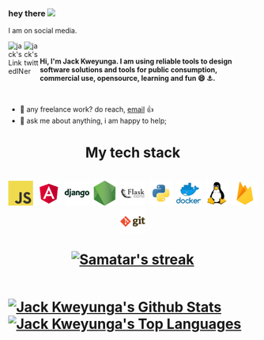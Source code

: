 ### hey there <img src="https://media.giphy.com/media/hvRJCLFzcasrR4ia7z/giphy.gif" width="25px">

I am on social media.

<a href="https://tz.linkedin.com/in/jack-k-b7354017a?trk=profile-badge/">
  <img align="left" alt="jack's LinkedIN" width="32px" src="https://raw.githubusercontent.com/peterthehan/peterthehan/master/assets/linkedin.svg" />
</a>

<a href="https://twitter.com/jackkweyunga">
  <img align="left" alt="jack's twitter" width="32px" src="https://raw.githubusercontent.com/peterthehan/peterthehan/master/assets/twitter.svg" />
</a>

<br />

>>>
__Hi, I'm Jack Kweyunga. I am using reliable tools to design software solutions and tools for public consumption, commercial use, opensource, learning and fun 😄 ⚓.__

<br />

- 💼 any freelance work? do reach, [email](jackkweyunga@gmail.com) 👍
- 💬 ask me about anything, i am happy to help;

<h1 align="center"> My tech stack<h1>
<p align="center">
<code><img height="50" src="https://raw.githubusercontent.com/github/explore/80688e429a7d4ef2fca1e82350fe8e3517d3494d/topics/javascript/javascript.png"></code>
<code><img height="50" src="https://raw.githubusercontent.com/github/explore/80688e429a7d4ef2fca1e82350fe8e3517d3494d/topics/angular/angular.png"></code>
<code><img height="50" src="https://raw.githubusercontent.com/github/explore/80688e429a7d4ef2fca1e82350fe8e3517d3494d/topics/django/django.png"></code>
<code><img height="50" src="https://raw.githubusercontent.com/github/explore/80688e429a7d4ef2fca1e82350fe8e3517d3494d/topics/nodejs/nodejs.png"></code>
<code><img height="50" src="https://raw.githubusercontent.com/github/explore/80688e429a7d4ef2fca1e82350fe8e3517d3494d/topics/flask/flask.png"></code>
<code><img height="50" src="https://raw.githubusercontent.com/github/explore/80688e429a7d4ef2fca1e82350fe8e3517d3494d/topics/python/python.png"></code>
<code><img height="50" src="https://raw.githubusercontent.com/github/explore/80688e429a7d4ef2fca1e82350fe8e3517d3494d/topics/docker/docker.png"></code>
<code><img height="50" src="https://raw.githubusercontent.com/github/explore/80688e429a7d4ef2fca1e82350fe8e3517d3494d/topics/linux/linux.png"></code>
<code><img height="50" src="https://raw.githubusercontent.com/github/explore/80688e429a7d4ef2fca1e82350fe8e3517d3494d/topics/firebase/firebase.png"></code>
<code><img height="50" src="https://raw.githubusercontent.com/github/explore/80688e429a7d4ef2fca1e82350fe8e3517d3494d/topics/git/git.png"></code>
</p>
  
<p align="center">
    <a href="https://github.com/azeez1776/github-readme-streak-stats">
        <img title="🔥 Get streak stats for your profile at git.io/streak-stats" alt="Samatar's streak" src="https://github-readme-streak-stats.herokuapp.com/?user=jackkweyunga&theme=black-ice&hide_border=true&stroke=0000&background=060A0CD0"/>
    </a>
</p>
  
  <br/>
    <a href="https://github.com/jackkweyunga/github-readme-stats"><img alt="Jack Kweyunga's Github Stats" src="https://github-readme-stats.vercel.app/api?username=jackkweyunga&show_icons=true&count_private=true&theme=react&hide_border=true&bg_color=0D1117" /></a>
  <a href="https://github.com/azeez1776/github-readme-stats"><img alt="Jack Kweyunga's Top Languages" src="https://github-readme-stats.vercel.app/api/top-langs/?username=jackkweyunga&langs_count=8&count_private=true&layout=compact&theme=react&hide_border=true&bg_color=0D1117" /></a>
  <br/>
